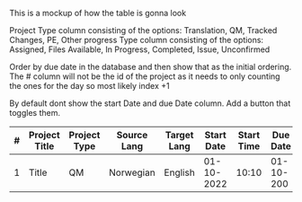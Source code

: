 This is a mockup of how the table is gonna look

Project Type column consisting of the options: Translation, QM, Tracked Changes, PE, Other
progress Type column consisting of the options: Assigned, Files Available, In Progress, Completed, Issue, Unconfirmed

Order by due date in the database and then show that as the initial ordering. 
The # column will not be the id of the project as it needs to only counting the ones for the day so most likely index +1 

By default dont show the start Date and due Date column. Add a button that toggles them.

<!-- Every day will have its own table - day is decided by planned_date -->
| #   | Project Title | Project Type | Source Lang | Target Lang | Start Date | Start Time | Due Date  | Due Time  | Wordcount | Progress | 
| --- | ------------- | ------------ | ----------- | ----------- | ---------- | ---------- | --------- | ----- | --------- | -------- |
| 1   | Title         | QM           |  Norwegian  |  English    | 01-10-2022 | 10:10      | 01-10-200 | 17:00 | 300       |  Issue   |